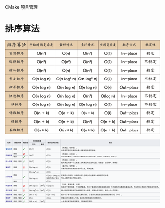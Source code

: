 CMake 项目管理

# 排序算法

![image-20220622232159856](./Image/image-20220622232159856.png)

![image-20220622232446220](./Image/image-20220622232446220.png)
